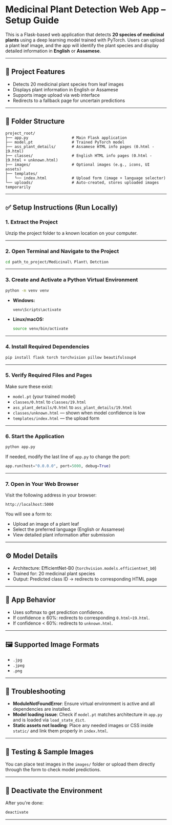 # Medicinal Plant Detection Web App – Setup Guide

This is a Flask-based web application that detects **20 species of medicinal plants** using a deep learning model trained with PyTorch. Users can upload a plant leaf image, and the app will identify the plant species and display detailed information in **English** or **Assamese**.

---

## 🌿 Project Features

- Detects 20 medicinal plant species from leaf images
- Displays plant information in English or Assamese
- Supports image upload via web interface
- Redirects to a fallback page for uncertain predictions

---

## 📁 Folder Structure

```
project_root/
├── app.py                   # Main Flask application
├── model.pt                 # Trained PyTorch model
├── ass_plant_details/       # Assamese HTML info pages (0.html - 19.html)
├── classes/                 # English HTML info pages (0.html - 19.html + unknown.html)
├── images/                  # Optional images (e.g., icons, UI assets)
├── templates/
│   └── index.html           # Upload form (image + language selector)
└── uploads/                 # Auto-created, stores uploaded images temporarily
```

---

## ✅ Setup Instructions (Run Locally)

### 1. Extract the Project

Unzip the project folder to a known location on your computer.

---

### 2. Open Terminal and Navigate to the Project

```bash
cd path_to_project/Medicinal\ Plant\ Detction
```

---

### 3. Create and Activate a Python Virtual Environment

```bash
python -m venv venv
```

- **Windows:**
  ```bash
  venv\Scripts\activate
  ```

- **Linux/macOS:**
  ```bash
  source venv/bin/activate
  ```

---

### 4. Install Required Dependencies

```bash
pip install flask torch torchvision pillow beautifulsoup4
```

---

### 5. Verify Required Files and Pages

Make sure these exist:

- `model.pt` (your trained model)
- `classes/0.html` to `classes/19.html`
- `ass_plant_details/0.html` to `ass_plant_details/19.html`
- `classes/unknown.html` — shown when model confidence is low
- `templates/index.html` — the upload form

---

### 6. Start the Application

```bash
python app.py
```

If needed, modify the last line of `app.py` to change the port:

```python
app.run(host="0.0.0.0", port=5000, debug=True)
```

---

### 7. Open in Your Web Browser

Visit the following address in your browser:

```
http://localhost:5000
```

You will see a form to:

- Upload an image of a plant leaf
- Select the preferred language (English or Assamese)
- View detailed plant information after submission

---

## ⚙️ Model Details

- Architecture: EfficientNet-B0 (`torchvision.models.efficientnet_b0`)
- Trained for: 20 medicinal plant species
- Output: Predicted class ID → redirects to corresponding HTML page

---

## 📌 App Behavior

- Uses softmax to get prediction confidence.
- If confidence ≥ 60%: redirects to corresponding `0.html`–`19.html`.
- If confidence < 60%: redirects to `unknown.html`.

---

## 🖼 Supported Image Formats

- `.jpg`
- `.jpeg`
- `.png`

---

## 🔧 Troubleshooting

- **ModuleNotFoundError**: Ensure virtual environment is active and all dependencies are installed.
- **Model loading issue**: Check if `model.pt` matches architecture in `app.py` and is loaded via `load_state_dict`.
- **Static assets not loading**: Place any needed images or CSS inside `static/` and link them properly in `index.html`.

---

## 🧪 Testing & Sample Images

You can place test images in the `images/` folder or upload them directly through the form to check model predictions.

---

## 🧹 Deactivate the Environment

After you're done:

```bash
deactivate
```

---

